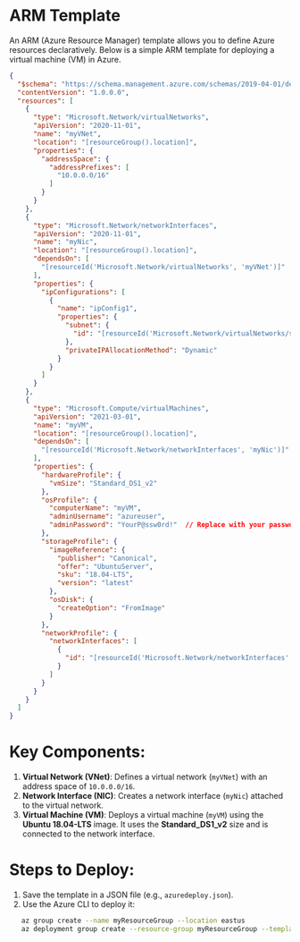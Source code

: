# ARM Template
An ARM (Azure Resource Manager) template allows you to define Azure resources declaratively. Below is a simple ARM template for deploying a virtual machine (VM) in Azure.

```json
{
  "$schema": "https://schema.management.azure.com/schemas/2019-04-01/deploymentTemplate.json#",
  "contentVersion": "1.0.0.0",
  "resources": [
    {
      "type": "Microsoft.Network/virtualNetworks",
      "apiVersion": "2020-11-01",
      "name": "myVNet",
      "location": "[resourceGroup().location]",
      "properties": {
        "addressSpace": {
          "addressPrefixes": [
            "10.0.0.0/16"
          ]
        }
      }
    },
    {
      "type": "Microsoft.Network/networkInterfaces",
      "apiVersion": "2020-11-01",
      "name": "myNic",
      "location": "[resourceGroup().location]",
      "dependsOn": [
        "[resourceId('Microsoft.Network/virtualNetworks', 'myVNet')]"
      ],
      "properties": {
        "ipConfigurations": [
          {
            "name": "ipConfig1",
            "properties": {
              "subnet": {
                "id": "[resourceId('Microsoft.Network/virtualNetworks/subnets', 'myVNet', 'default')]"
              },
              "privateIPAllocationMethod": "Dynamic"
            }
          }
        ]
      }
    },
    {
      "type": "Microsoft.Compute/virtualMachines",
      "apiVersion": "2021-03-01",
      "name": "myVM",
      "location": "[resourceGroup().location]",
      "dependsOn": [
        "[resourceId('Microsoft.Network/networkInterfaces', 'myNic')]"
      ],
      "properties": {
        "hardwareProfile": {
          "vmSize": "Standard_DS1_v2"
        },
        "osProfile": {
          "computerName": "myVM",
          "adminUsername": "azureuser",
          "adminPassword": "YourP@ssw0rd!"  // Replace with your password
        },
        "storageProfile": {
          "imageReference": {
            "publisher": "Canonical",
            "offer": "UbuntuServer",
            "sku": "18.04-LTS",
            "version": "latest"
          },
          "osDisk": {
            "createOption": "FromImage"
          }
        },
        "networkProfile": {
          "networkInterfaces": [
            {
              "id": "[resourceId('Microsoft.Network/networkInterfaces', 'myNic')]"
            }
          ]
        }
      }
    }
  ]
}
```

# Key Components:

1. **Virtual Network (VNet)**: Defines a virtual network (`myVNet`) with an address space of `10.0.0.0/16`.
2. **Network Interface (NIC)**: Creates a network interface (`myNic`) attached to the virtual network.
3. **Virtual Machine (VM)**: Deploys a virtual machine (`myVM`) using the **Ubuntu 18.04-LTS** image. It uses the **Standard_DS1_v2** size and is connected to the network interface.

# Steps to Deploy:

1. Save the template in a JSON file (e.g., `azuredeploy.json`).
2. Use the Azure CLI to deploy it:

```bash
   az group create --name myResourceGroup --location eastus
   az deployment group create --resource-group myResourceGroup --template-file azuredeploy.json
```



